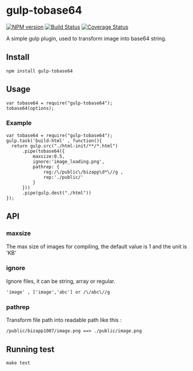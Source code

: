 # gulp-tobase64

[![NPM version][npm-image]][npm-url] [![Build Status][travis-image]][travis-url] [![Coverage Status][coveralls-image]][coveralls-url]

A simple gulp plugin, used to transform image into base64 string.

## Install

    npm install gulp-tobase64

## Usage

    var tobase64 = require("gulp-tobase64");
    tobase64(options);

### Example

    var tobase64 = require("gulp-tobase64");
    gulp.task('build-html' , function(){
      return gulp.src("./html-init/**/*.html")
          .pipe(tobase64({
              maxsize:0.5,        
              ignore:'image_loading.png',
              pathrep: {
                  reg:/\/public\/bizapp\d*\//g ,
                  rep:'./public/'
              }
          }))
          .pipe(gulp.dest("./html"))
    });

## API

### maxsize
The max size of images for compiling, the default value is 1 and the unit is 'KB'

### ignore
Ignore files, it can be string, array or regular. <br>
```
'image' , ['image','abc'] or /\/abc\//g
```

### pathrep
Transform file path into readable path like this :
```
/public/bizapp1007/image.png ==> ./public/image.png
```

## Running test
```
make test
```

[npm-url]: https://npmjs.org/package/gulp-tobase64
[npm-image]: http://img.shields.io/npm/v/gulp-tobase64.svg
[travis-url]: https://travis-ci.org/yanni4night/gulp-tobase64
[travis-image]: http://img.shields.io/travis/yanni4night/gulp-tobase64.svg
[coveralls-url]:https://coveralls.io/r/yanni4night/gulp-tobase64
[coveralls-image]:https://coveralls.io/repos/yanni4night/gulp-tobase64/badge.png